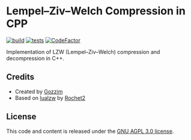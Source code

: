 # Lempel–Ziv–Welch Compression in CPP
[![build](https://github.com/Gozzim/LZW_CPP/actions/workflows/build.yml/badge.svg?branch=master)](https://github.com/Gozzim/LZW_CPP/actions/workflows/build.yml)
[![tests](https://github.com/Gozzim/LZW_CPP/actions/workflows/test.yml/badge.svg?branch=master)](https://github.com/Gozzim/LZW_CPP/actions/workflows/test.yml)
[![CodeFactor](https://www.codefactor.io/repository/github/gozzim/lzw_cpp/badge?s=b829f1f733eba50c4a453362dbd965c4e819270a)](https://www.codefactor.io/repository/github/gozzim/lzw_cpp)

Implementation of LZW (Lempel–Ziv–Welch) compression and decompression in C++.

## Credits
- Created by [Gozzim](https://github.com/Gozzim)
- Based on [lualzw](https://github.com/Rochet2/lualzw) by [Rochet2](https://github.com/Rochet2)

## License
This code and content is released under the [GNU AGPL 3.0 license](https://github.com/Gozzim/LZW_CPP/blob/master/LICENSE).
